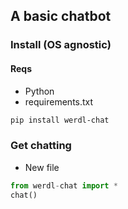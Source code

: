 ## A basic chatbot
### Install (OS agnostic)
#### Reqs
- Python
- requirements.txt
```bash
pip install werdl-chat
```
### Get chatting
- New file
```python
from werdl-chat import *
chat()
```

